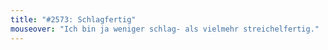 ```yaml
---
title: "#2573: Schlagfertig"
mouseover: "Ich bin ja weniger schlag- als vielmehr streichelfertig."
---
```

